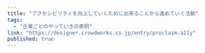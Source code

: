 ```yaml
---
title: "アクセシビリティを向上していくために出来ることから進めていく活動"
tags:
  - "企業ごとのやっていきの表明"
link: "https://designer.crowdworks.co.jp/entry/proclaim-a11y"
published: true
---
```

